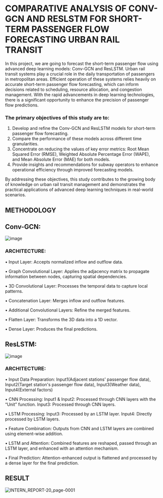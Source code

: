 # COMPARATIVE ANALYSIS OF CONV-GCN AND RESLSTM FOR SHORT-TERM PASSENGER FLOW FORECASTING URBAN RAIL TRANSIT


In this project, we are going to forecast the short-term passenger flow using advanced deep learning models: Conv-GCN and ResLSTM. Urban rail transit systems play a crucial role in the daily transportation of passengers in metropolitan areas. Efficient operation of these systems relies heavily on accurate short-term passenger flow forecasting, which can inform decisions related to scheduling, resource allocation, and congestion management. With the rapid advancements in deep learning technologies, there is a significant opportunity to enhance the precision of passenger flow predictions.

### The primary objectives of this study are to:
1.	Develop and refine the Conv-GCN and ResLSTM models for short-term passenger flow forecasting.
2.	Compare the performance of these models across different time granularities.
3.	Concentrate on reducing the values of key error metrics: Root Mean Squared Error (RMSE), Weighted Absolute Percentage Error (WAPE), and Mean Absolute Error (MAE) for both models.
4.	Provide insights and recommendations for subway operators to enhance operational efficiency through improved forecasting models.

By addressing these objectives, this study contributes to the growing body of knowledge on urban rail transit management and demonstrates the practical applications of advanced deep learning techniques in real-world scenarios.

## METHODOLOGY
## Conv-GCN:
![image](https://github.com/user-attachments/assets/d8bbd734-ce1d-4efd-88d4-909e54e6dd1d)

### ARCHITECTURE:

•	Input Layer: Accepts normalized inflow and outflow data.

•	Graph Convolutional Layer: Applies the adjacency matrix to propagate information between nodes, capturing spatial dependencies.

•	3D Convolutional Layer: Processes the temporal data to capture local patterns.

•	Concatenation Layer: Merges inflow and outflow features.

•	Additional Convolutional Layers: Refine the merged features.

•	Flatten Layer: Transforms the 3D data into a 1D vector.

•	Dense Layer: Produces the final predictions.

## ResLSTM:
![image](https://github.com/user-attachments/assets/215d3a20-c599-4534-b865-029677282457)

### ARCHITECTURE:
•	Input Data Preparation: Input1(Adjacent stations' passenger flow data), Input2(Target station's passenger flow data), Input3(Weather data), Input4(External factors)

•	CNN Processing:
Input1 & Input2: Processed through CNN layers with the “Unit” function.
Input3: Processed through CNN layers.

•	LSTM Processing:
Input3: Processed by an LSTM layer.
Input4: Directly processed by LSTM layers.

•	Feature Combination: Outputs from CNN and LSTM layers are combined using element-wise addition.

•	LSTM and Attention: Combined features are reshaped, passed through an LSTM layer, and enhanced with an attention mechanism.

•	Final Prediction: Attention-enhanced output is flattened and processed by a dense layer for the final prediction.

## RESULT
![INTERN_REPORT-20_page-0001](https://github.com/user-attachments/assets/a130f376-1314-4a97-98aa-d3090046ca85)

